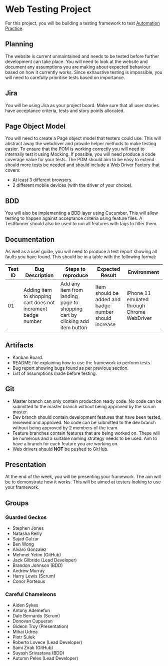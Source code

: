 # Web Testing Project
For this project, you will be building a testing framework to 
test [Automation Practice](http://automationpractice.com/index.php).

## Planning
The website is current unmaintained and needs to be tested before further development can take place. 
You will need to look at the website and document any assumptions you are making about expected 
behaviour based on how it currently works. Since exhaustive testing is impossible, you will need 
to carefully prioritise tests based on importance.

## Jira
You will be using Jira as your project board. Make sure that all user stories have acceptance criteria, 
tests and story points allocated.

## Page Object Model
You will need to create a Page object model that testers could use. 
This will abstract away the webdriver and provide helper methods to make testing easier. 
To ensure that the POM is working correctly you will need to internally test it using Mocking. 
If possible, you will need produce a code coverage value for your tests. 
The POM should aim to be easy to extend should more tests be needed and should include a Web Driver 
Factory that covers:

- At least 3 different browsers.
- 2 different mobile devices (with the driver of your choice).

## BDD
You will also be implementing a BDD layer using Cucumber. 
This will allow testing to happen against acceptance criteria using feature files. 
A TestRunner should also be used to run all features with tags to filter them.

## Documentation
As well as a user guide, you will need to produce a test report showing all faults you have found. 
This should be in a table with the following format:

| Test ID | Bug Description                                              | Steps to reproduce                                                          | Expected Result                                       | Environment                                 |
|---------|--------------------------------------------------------------|-----------------------------------------------------------------------------|-------------------------------------------------------|---------------------------------------------|
| 01      | Adding item to shopping cart does not increment badge number | Add any item from landing page to shopping cart by clicking add item button | Item should be added and badge number should increase | iPhone 11 emulated through Chrome WebDriver |
## Artifacts 
- Kanban Board.
- README file explaining how to use the framework to perform tests.
- Bug report showing bugs found as per previous section.
- List of assumptions made before testing.

## Git
- Master branch can only contain production ready code. No code can be submitted to the master branch without being approved by the scrum master.
- Dev branch should contain development features that have been tested, reviewed and approved. No code can be submitted to the dev branch without being approved by 2 members of the team.
- Feature branches contain features that are being worked on. These will be numerous and a suitable naming strategy needs to be used. Aim to have a branch for each feature you are working on.
- Web drivers should **NOT** be pushed to GitHub.

## Presentation
At the end of the week, you will be presenting your framework. 
The aim will be to demonstrate how it works. This will be aimed at testers looking to use your framework.

## Groups
### Guarded Geckos
- Stephen Jones 
- Natasha Reilly
- Sajad Gulzar
- Ben Wong
- Alvaro Gonzalez
- Mehmet Yetim (GitHub)
- Jack Gilbride (Lead Developer)
- Brandon Johnson (BDD)
- Andrew Murray 
- Harry Lewis (Scrum)
- Conor Porteous

### Careful Chameleons
- Aiden Sykes
- Antony Ademefun
- Dale Bernardo (Scrum)
- Donovan Cupueran
- Gideon Troy (Presentation)
- Mihai Udrea
- Piotr Sulek
- Roberto Lovece (Lead Developer)
- Sami Zirak (GitHub)
- Suyash Srivastava (BDD)
- Autumn Peles (Lead Developer)
